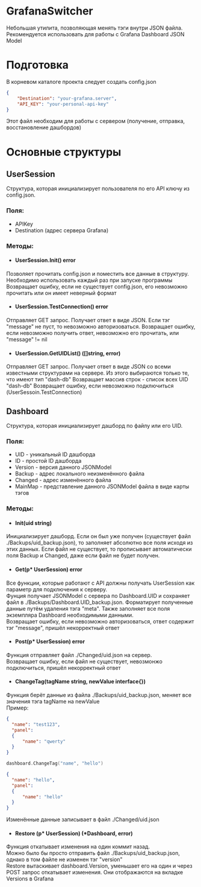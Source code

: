 # GrafanaSwitcher
Небольшая утилита, позволяющая менять тэги внутри JSON файла. Рекомендуется использовать для работы с Grafana Dashboard JSON Model
# Подготовка
В корневом каталоге проекта следует создать config.json

```json
{
    "Destination": "your-grafana.server",
    "API_KEY": "your-personal-api-key"
}
```
Этот файл необходим для работы с сервером (получение, отправка, восстановление дашбордов)

# Основные структуры
  ## UserSession
  Структура, которая инициализирует пользователя по его API ключу из config.json.
  ### Поля: 
  - APIKey
  - Destination (адрес сервера Grafana)  
  ### Методы:
  - #### UserSession.Init() error
   Позволяет прочитать config.json и поместить все данные в структуру. Необходимо использовать каждый раз при запуске программы
   Возвращает ошибку, если не существует config.json, его невозможно прочитать или он имеет неверный формат
  - #### UserSession.TestConnection() error
   Отправляет GET запрос. Получает ответ в виде JSON. Если тэг "message" не пуст, то невозможно авторизоваться.
   Возвращает ошибку, если невозможно получить ответ, невозможно его прочитать, или "message" != nil
  -  #### UserSession.GetUIDList() ([]string, error) 
   Отправляет GET запрос. Получает ответ в виде JSON со всеми известными структурами на сервере. Из этого выбираются только те, что имеют тип "dash-db"
   Возвращает массив строк - список всех UID "dash-db"
   Возвращает ошибку, если невозможно подключиться (UserSessoin.TestConnection)
   
 ## Dashboard
  Структура, которая инициализирует дашборд по файлу или его UID.
  ### Поля:
  - UID - уникальный ID дашборда
  - ID - простой ID дашборда
  - Version - версия данного JSONModel
  - Backup - адрес локального неизменённого файла
  - Changed - адрес изменённого файла
  - MainMap - представление данного JSONModel файла в виде карты тэгов
  ### Методы:
  - #### Init(uid string)
  Инициализирует дашборд. Если он был уже получен (существует файл ./Backups/uid_backup.json), то заполняет  абсолютно все поля исходя из этих данных.
  Если файл не существует, то прописывает автоматически поля Backup и Changed, даже если файл не будет получен.
  - #### Get(p* UserSession) error
  Все функции, которые работают с API должны получать UserSession как параметр для подключения к серверу.  
  Фунция получает JSONModel с сервера по Dashboard.UID и сохраняет файл в ./Backups/Dashboard.UID_backup.json. Форматирует полученные данные путём удаления тэга "meta". Также заполняет все поля экземпляра Dashboard необходимыми данными.  
  Возвращает ошибку, если невозможно авторизоваться, ответ содержит тэг "message", пришёл некорректный ответ
  - #### Post(p* UserSession) error
  Функция отправляет файл ./Changed/uid.json на сервер.  
  Возвращает ошибку, если файл не существует, невозмонжо подключиться, пришёл некорректный ответ
  - #### ChangeTag(tagName string, newValue interface{})
  Функция берёт данные из файла ./Backups/uid_backup.json, меняет все значения тэга tagName на newValue  
  Пример:  
  ```json
  {
    "name": "test123",
    "panel":
    {
        "name": "qwerty"
    }
  }
  ```
  ```go
  dashboard.ChangeTag("name", "hello")
  ```
  ```json
  {
    "name": "hello",
    "panel":
    {
        "name": "hello"
    }
  }
  ```
  Изменённые данные записывает в файл ./Changed/uid.json
  - #### Restore (p* UserSession) (*Dashboard, error)
  Функция откатывает изменения на один коммит назад.  
  Можно было бы просто отправить файл ./Backups/uid_backup.json, однако в том файле не изменен тэг "version"  
  Restore вытаскивает dashboard.Version, уменьшает его на один и через POST запрос откатывает изменения. Они отображаются на вкладке Versions в Grafana
  
